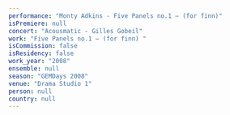 ```yaml
---
performance: "Monty Adkins - Five Panels no.1 – (for finn)"
isPremiere: null
concert: "Acousmatic - Gilles Gobeil"
work: "Five Panels no.1 – (for finn) "
isCommission: false
isResidency: false
work_year: "2008"
ensemble: null
season: "GEMDays 2008"
venue: "Drama Studio 1"
person: null
country: null
---
```


